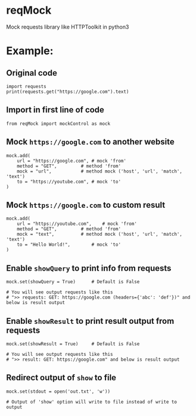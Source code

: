 # reqMock
Mock requests library like HTTPToolkit in python3

# Example:
## Original code
```python3
import requests
print(requests.get("https://google.com").text)
```

## Import in first line of code
```python3
from reqMock import mockControl as mock
```

## Mock `https://google.com` to another website
```python3
mock.add(
	url = "https://google.com",	# mock 'from'
	method = "GET",			# method 'from'
	mock = "url",			# method mock ('host', 'url', 'match', 'text')
	to = "https://youtube.com",	# mock 'to'
)
```

## Mock `https://google.com` to custom result
```python3
mock.add(
	url = "https://youtube.com",	# mock 'from'
	method = "GET",			# method 'from'
	mock = "text",			# method mock ('host', 'url', 'match', 'text')
	to = "Hello World!",		# mock 'to'
)
```

## Enable `showQuery` to print info from requests
```python3
mock.set(showQuery = True)		# Default is False

# You will see output requests like this 
# ">> requests: GET: https://google.com (headers={'abc': 'def'})" and below is result output
```

## Enable `showResult` to print result output from requests
```python3
mock.set(showResult = True)		# Default is False

# You will see output requests like this 
# ">> result: GET: https://google.com" and below is result output
```

## Redirect output of `show` to file
```python3
mock.set(stdout = open('out.txt', 'w'))

# Output of 'show' option will write to file instead of write to output
```